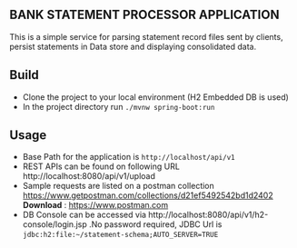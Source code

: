 BANK STATEMENT PROCESSOR APPLICATION
----------------------------------------
This is a simple service for parsing statement record files sent by clients, persist statements in Data store and displaying consolidated data.

Build
-----
- Clone the project to your local environment
(H2 Embedded DB is used)
- In the project directory run `./mvnw spring-boot:run`
 
Usage
---------------
- Base Path for the application is `http://localhost/api/v1`
- REST APIs can be found on following URL 
  http://localhost:8080/api/v1/upload
- Sample requests are listed on a postman collection
        https://www.getpostman.com/collections/d21ef5492542bd1d2402
        __Download__ : https://www.postman.com 
- DB Console can be accessed via http://localhost:8080/api/v1/h2-console/login.jsp
    .No password required, JDBC Url is `jdbc:h2:file:~/statement-schema;AUTO_SERVER=TRUE` 
    

